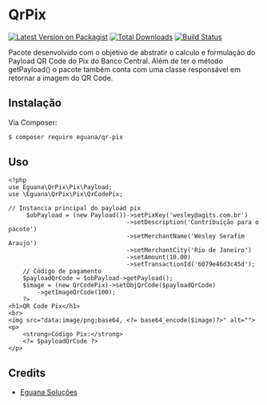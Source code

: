# QrPix

[![Latest Version on Packagist][ico-version]][link-packagist]
[![Total Downloads][ico-downloads]][link-downloads]
[![Build Status][ico-travis]][link-travis]

Pacote desenvolvido com o objetivo de abstratir o calculo e formulação do Payload QR Code do Pix do Banco Central. Além de ter o método getPayload() o pacote também conta com uma classe responsável em retornar a imagem do QR Code.
## Instalação

Via Composer:

``` bash
$ composer require eguana/qr-pix
```

## Uso

```
<?php
use Eguana\QrPix\Pix\Payload;
use \Eguana\QrPix\Pix\QrCodePix;

// Instancia principal do payload pix
     $obPayload = (new Payload())->setPixKey('wesley@agits.com.br')
                                 ->setDescription('Contribuição para o pacote')
                                 ->setMerchantName('Wesley Serafim Araujo')
                                 ->setMerchantCity('Rio de Janeiro')
                                 ->setAmount(10.00)
                                 ->setTransactionId('6079e46d3c45d');
    // Código de pagamento
    $payloadQrCode = $obPayload->getPayload();
    $image = (new QrCodePix)->setObjQrCode($payloadQrCode)
        ->getImageQrCode(100);
    ?>
<h1>QR Code Pix</h1>
<br>
<img src="data:image/png;base64, <?= base64_encode($image)?>" alt="">
<p>
    <strong>Código Pix:</strong>
    <?= $payloadQrCode ?>
</p>

```
## Credits

- [Eguana Soluções][link-author]

[ico-version]: https://img.shields.io/packagist/v/eguana/qr-pix.svg?style=flat-square
[ico-downloads]: https://img.shields.io/packagist/dt/eguana/qr-pix.svg?style=flat-square
[ico-travis]: https://img.shields.io/travis/eguana/qr-pix/master.svg?style=flat-square
[ico-styleci]: https://styleci.io/repos/12345678/shield

[link-packagist]: https://packagist.org/packages/eguana/qr-pix
[link-downloads]: https://packagist.org/packages/eguana/qr-pix
[link-travis]: https://travis-ci.org/eguana/qrpix
[link-styleci]: https://styleci.io/repos/12345678
[link-author]: https://github.com/EguanaSolucoes